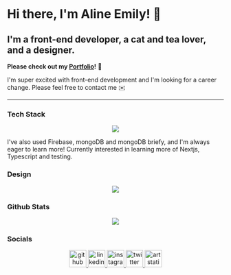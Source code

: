 # Hi there, I'm Aline Emily! 👋

## I'm a front-end developer, a cat and tea lover, and a designer.

<!-- ![I'm currently learning front-end development.✨](https://cdna.artstation.com/p/users/covers/000/863/824/default/c6375184dd298ec4283b8cf7c96c42bb.jpg) -->

**Please check out my [Portfolio](https://line-em-portfolio.netlify.app/)!** 🎉

I'm super excited with front-end development and I'm looking for a career change. Please feel free to contact me ✉️

---

### Tech Stack

<p align="center">
    <img src="https://skillicons.dev/icons?i=js,html,css,react,nextjs,git,astro,styledcomponents,tailwind" />
	</p>
I've also used Firebase, mongoDB and mongoDB briefy, and I'm always eager to learn more! Currently interested in learning more of Nextjs, Typescript and testing.

### Design

<p align="center">
    <img src="https://skillicons.dev/icons?i=ae,ai,ps,pr" />
	</p>
	
### Github Stats  

<p align="center">
<img src="https://github-readme-stats.vercel.app/api/top-langs/?username=line-em&hide_border=true&show_icons=true&theme=radical&layout=donut" />
    </p>

### Socials

<p align="center">
						<a
							href="https://github.com/line-em"
							target="_blank"
							rel="noopener noreferrer"
						>
							<img
								src="https://skillicons.dev/icons?i=github"
								alt="github"
								height="40"
							/>
						</a>
						<a
							href="https://www.linkedin.com/in/alineemily/"
							target="_blank"
							rel="noopener noreferrer"
						>
							<img
								src="https://skillicons.dev/icons?i=linkedin"
								alt="linkedin"
								height="40"
							/>
						</a>
						<a
							href="https://www.instagram.com/line.artsy/"
							target="_blank"
							rel="noopener noreferrer"
						>
							<img
								src="https://skillicons.dev/icons?i=instagram"
								alt="instagram"
								height="40"
							/>
						</a>
						<a
							href="https://twitter.com/line_artsy"
							target="_blank"
							rel="noopener noreferrer"
						>
							<img
								src="https://skillicons.dev/icons?i=twitter"
								alt="twitter"
								height="40"
							/>
						</a>
<a
							href="https://www.artstation.com/alineemily"
							target="_blank"
							rel="noopener noreferrer"
						>
<img
								src="https://cdn.worldvectorlogo.com/logos/artstation-1.svg"
								alt="artstation"
								height="40"
							/>
</a>
</p>
